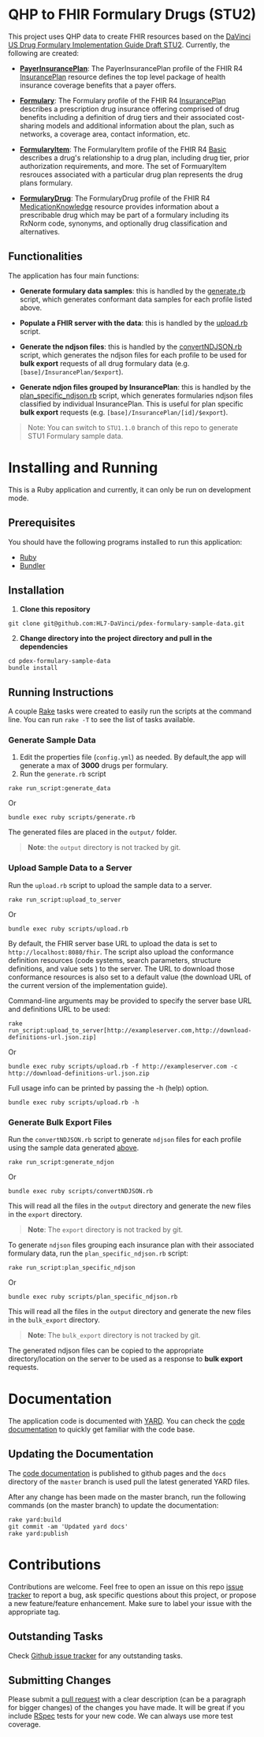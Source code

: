 # QHP to FHIR Formulary Drugs (STU2)

This project uses QHP data to create FHIR resources based on the [DaVinci US Drug Formulary Implementation Guide Draft STU2](https://build.fhir.org/ig/HL7/davinci-pdex-formulary/branches/master/index.html). Currently, the following are created:

- __[PayerInsurancePlan](https://build.fhir.org/ig/HL7/davinci-pdex-formulary/branches/master/StructureDefinition-usdf-PayerInsurancePlan)__:
The PayerInsurancePlan profile of the FHIR R4 [InsurancePlan](http://hl7.org/fhir/R4/insuranceplan.html) resource defines the top level package of health insurance coverage benefits that a payer offers.

- __[Formulary](https://build.fhir.org/ig/HL7/davinci-pdex-formulary/branches/master/StructureDefinition-usdf-Formulary.html)__:
The Formulary profile of the FHIR R4 [InsurancePlan](http://hl7.org/fhir/R4/insuranceplan.html) describes a prescription drug insurance offering comprised of drug benefits including a definition of drug tiers and their associated cost-sharing models and additional information about the plan, such as networks, a coverage area, contact information, etc.

- __[FormularyItem](https://build.fhir.org/ig/HL7/davinci-pdex-formulary/branches/master/StructureDefinition-usdf-FormularyItem.html)__:
The FormularyItem profile of the FHIR R4 [Basic](http://hl7.org/fhir/R4/basic.html) describes a drug's relationship to a drug plan, including drug tier, prior authorization requirements, and more. The set of FormuaryItem resrouces associated with a particular drug plan represents the drug plans formulary.

- __[FormularyDrug](https://build.fhir.org/ig/HL7/davinci-pdex-formulary/branches/master/StructureDefinition-usdf-FormularyDrug.html)__:
The FormularyDrug profile of the FHIR R4 [MedicationKnowledge](http://hl7.org/fhir/medicationknowledge.html) resource provides information about a prescribable drug which may be part of a formulary including its RxNorm code, synonyms, and optionally drug classification and alternatives.

## Functionalities

The application has four main functions:
- __Generate formulary data samples__: this is handled by the [generate.rb](https://github.com/HL7-DaVinci/pdex-formulary-sample-data/blob/master/scripts/generate.rb) script, which generates conformant data samples for each profile listed above.

- __Populate a FHIR server with the data__: this is handled by the [upload.rb](https://github.com/HL7-DaVinci/pdex-formulary-sample-data/blob/master/scripts/upload.rb) script.

- __Generate the ndjson files__: this is handled by the [convertNDJSON.rb](https://github.com/HL7-DaVinci/pdex-formulary-sample-data/blob/master/scripts/convertNDJSON.rb) script, which generates the ndjson files for each profile to be used for __bulk export__ requests of all drug formulary data (e.g. `[base]/InsurancePlan/$export`).

- __Generate ndjon files grouped by InsurancePlan__: this is handled by the [plan_specific_ndjson.rb](https://github.com/HL7-DaVinci/pdex-formulary-sample-data/blob/master/scripts/plan_specific_ndjson.rb) script, which generates formularies ndjson files classified by individual InsurancePlan. This is useful for plan specific __bulk export__ requests (e.g. `[base]/InsurancePlan/[id]/$export`).

> Note: You can switch to `STU1.1.0` branch of this repo to generate STU1 Formulary sample data.


# Installing and Running

This is a Ruby application and currently, it can only be run on development mode.

## Prerequisites
You should have the following programs installed to run this application:
- [Ruby](https://www.ruby-lang.org/)
- [Bundler](https://bundler.io/)

## Installation

1. __Clone this repository__
```
git clone git@github.com:HL7-DaVinci/pdex-formulary-sample-data.git
```
2. __Change directory into the project directory and pull in the dependencies__
```
cd pdex-formulary-sample-data
bundle install
```

## Running Instructions

A couple [Rake](https://github.com/ruby/rake) tasks were created to easily run the scripts at the command line. You can run `rake -T` to see the list of tasks available.

### Generate Sample Data

1. Edit the properties file (`config.yml`) as needed. By default,the app will generate a max of __3000__ drugs per formulary.
2. Run the `generate.rb` script
```
rake run_script:generate_data
```
Or

```
bundle exec ruby scripts/generate.rb
```

The generated files are placed in the `output/` folder.
> __Note__: the `output` directory is not tracked by git.

### Upload Sample Data to a Server

Run the `upload.rb` script to upload the sample data to a server.
```
rake run_script:upload_to_server
```
Or

```
bundle exec ruby scripts/upload.rb
```
By default, the FHIR server base URL to upload the data is set to `http://localhost:8080/fhir`. The script also upload the conformance definition resources (code systems, search parameters, structure definitions, and value sets ) to the server. The URL to download those conformance resources is also set to a default value (the download URL of the current version of the implementation guide).

Command-line arguments may be provided to specify the server base URL and definitions URL to be used:

```
rake run_script:upload_to_server[http://exampleserver.com,http://download-definitions-url.json.zip]
```
Or

```
bundle exec ruby scripts/upload.rb -f http://exampleserver.com -c http://download-definitions-url.json.zip
```

Full usage info can be printed by passing the -h (help) option.
```
bundle exec ruby scripts/upload.rb -h
```

### Generate Bulk Export Files

Run the `convertNDJSON.rb` script to generate `ndjson` files for each profile using the sample data generated [above](#generate-sample-data "Goto generate-sample-data").

```
rake run_script:generate_ndjon
```
Or

```
bundle exec ruby scripts/convertNDJSON.rb
```

This will read all the files in the `output` directory and generate the new files in the `export` directory.

> __Note__: The `export` directory is not tracked by git.

To generate `ndjson` files grouping each insurance plan with their associated formulary data, run the `plan_specific_ndjson.rb` script:

```
rake run_script:plan_specific_ndjson
```
Or

```
bundle exec ruby scripts/plan_specific_ndjson.rb
```
This will read all the files in the `output` directory and generate the new files in the `bulk_export` directory.

> __Note__: The `bulk_export` directory is not tracked by git.

The generated ndjson files can be copied to the appropriate directory/location on the server to be used as a response to __bulk export__ requests.

# Documentation

The application code is documented with [YARD](https://github.com/lsegal/yard#yard-yay-a-ruby-documentation-tool). You can check the [code documentation](#stub) to quickly get familiar with the code base.

## Updating the Documentation

The [code documentation](#stub) is published to github pages and the `docs` directory of the `master` branch is used pull the latest generated YARD files.

After any change has been made on the master branch, run the following commands (on the master branch) to update the documentation:
```
rake yard:build
git commit -am 'Updated yard docs'
rake yard:publish
```

# Contributions

Contributions are welcome. Feel free to open an issue on this repo [issue tracker](https://github.com/HL7-DaVinci/pdex-formulary-sample-data/issues) to report a bug, ask specific questions about this project, or propose a new feature/feature enhancement. Make sure to label your issue with the appropriate tag.

## Outstanding Tasks

Check [Github issue tracker](https://github.com/HL7-DaVinci/pdex-formulary-sample-data/issues) for any outstanding tasks.

## Submitting Changes

Please submit a [pull request](https://github.com/HL7-DaVinci/pdex-formulary-sample-data/pulls) with a clear description (can be a paragraph for bigger changes) of the changes you have made. It will be great if you include [RSpec](https://rspec.info/) tests for your new code. We can always use more test coverage.
